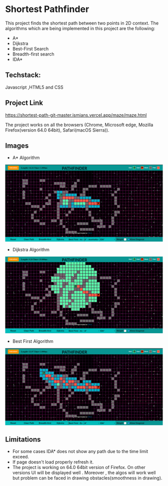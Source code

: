 
# Shortest Pathfinder
This project finds the shortest path between two points in 2D context. The algorithms which are being implemented in this project are the following:
- A*
- Dijkstra
- Best-First Search
- Breadth-first search
- IDA*

## Techstack:
Javascript ,HTML5 and CSS

## Project Link
https://shortest-path-git-master.ismians.vercel.app/maze/maze.html

The project works on all the browsers (Chrome, Microsoft edge, Mozilla Firefox(version 64.0 64bit), Safari(macOS Sierra)). 

## Images

- A* Algorithm

![plot](./public/Astar.png)

- Dijkstra Algorithm

![plot](./public/dijkstra.png)

- Best First Algorithm

![plot](./public/bestfirst.png)

## Limitations

- For some cases IDA* does not show any path due to the time limit exceed.
- If page doesn't load properly refresh it.  
- The project is working on 64.0 64bit version of Firefox. On other versions UI will be displayed well . Moreover , the algos will work well but problem can be faced in drawing obstacles(smoothness in drawing). 

